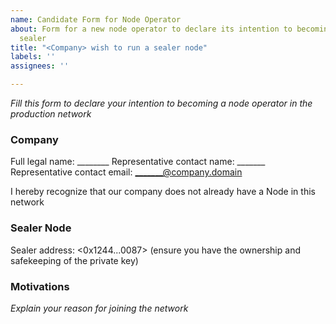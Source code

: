 ```yaml
---
name: Candidate Form for Node Operator
about: Form for a new node operator to declare its intention to becoming an active
  sealer
title: "<Company> wish to run a sealer node"
labels: ''
assignees: ''

---
```


*Fill this form to declare your intention to becoming a node operator in the production network*

### Company
Full legal name: ________
Representative contact name: _______
Representative contact email: _______@company.domain

I hereby recognize that our company does not already have a Node in this network

### Sealer Node
Sealer address: <0x1244...0087> (ensure you have the ownership and safekeeping of the private key)




### Motivations

*Explain your reason for joining the network*
